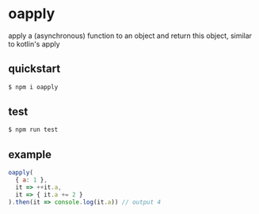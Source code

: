 # oapply
apply a (asynchronous) function to an object and return this object, similar to kotlin's apply

## quickstart

```bash
$ npm i oapply
```

## test

```bash
$ npm run test
```


## example

```javascript
oapply(
  { a: 1 },
  it => ++it.a,
  it => { it.a += 2 }
).then(it => console.log(it.a)) // output 4
```
